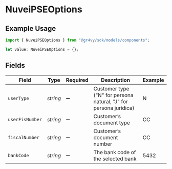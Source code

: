 # NuveiPSEOptions

## Example Usage

```typescript
import { NuveiPSEOptions } from "@gr4vy/sdk/models/components";

let value: NuveiPSEOptions = {};
```

## Fields

| Field                                                             | Type                                                              | Required                                                          | Description                                                       | Example                                                           |
| ----------------------------------------------------------------- | ----------------------------------------------------------------- | ----------------------------------------------------------------- | ----------------------------------------------------------------- | ----------------------------------------------------------------- |
| `userType`                                                        | *string*                                                          | :heavy_minus_sign:                                                | Customer type ("N" for persona natural, "J" for persona jurídica) | N                                                                 |
| `userFisNumber`                                                   | *string*                                                          | :heavy_minus_sign:                                                | Customer’s document type                                          | CC                                                                |
| `fiscalNumber`                                                    | *string*                                                          | :heavy_minus_sign:                                                | Customer’s document number                                        | CC                                                                |
| `bankCode`                                                        | *string*                                                          | :heavy_minus_sign:                                                | The bank code of the selected bank                                | 5432                                                              |